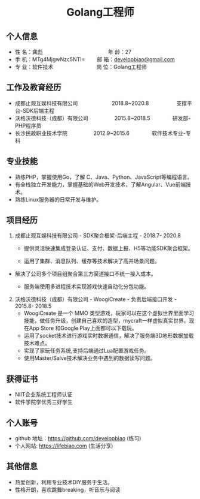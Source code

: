  <center>
     <h1>Golang工程师</h1>
 </center>

## 个人信息 

* 性 名：龚彪&emsp;&emsp;&emsp;&emsp;&emsp;&emsp;&emsp;&emsp;&emsp;&emsp;&emsp;&emsp;&ensp;年 龄：27  
* 手 机：MTg4MjgwNzc5NTI= &emsp;&emsp;邮 箱：developbiao@gmail.com    
* 专 业：软件技术 &emsp;&emsp;&emsp;&emsp;&emsp;&emsp;&emsp;&emsp;岗 位：Golang工程师

## 工作及教育经历

* 成都止观互娱科技有限公司&emsp;&emsp;&emsp;&emsp;&emsp;&emsp;&ensp;2018.8~2020.8&emsp;&emsp;&emsp;&emsp;&emsp; 支撑平台-SDK后端主程       
* 沃格沃德科技（成都）有限公司&emsp;&emsp;&emsp;&emsp;&emsp;2015.8~2018.5&emsp;&emsp;&emsp;&emsp; 研发部-PHP程序员         
* 长沙民政职业技术学院&emsp;&emsp;&emsp;&emsp;&emsp;2012.9~2015.6&emsp;&emsp;&emsp;&emsp; 软件技术专业-专科  

## 专业技能

* 熟练PHP，掌握使用Go，了解 C、Java、Python、JavaScript等编程语言。
* 有全栈独立开发能力，掌握基础的Web开发技术，了解Angular、Vue前端技术。
* 熟练Linux服务器的日常开发与维护。

## 项目经历

1. 成都止观互娱科技有限公司 - SDK聚合框架-后端主程 - 2018.7- 2020.8
    * 提供灵活快速集成登录认证、支付、数据上报、H5等功能SDK聚合框架。
    
    * 运用了集群、消息队列、缓存等技术解决了高并场景问题。
    
* 解决了公司多个项目组聚合第三方渠道接口不统一接入成本。
  
    * 服务端使用多进程技术实现游戏快速自动化分包功能。
    
      
    
2. 沃格沃德科技（成都）有限公司 - WoogiCreate - 负责后端接口开发 - 2015.8- 2018.5 
    * WoogiCreate 是一个 MMO 类型游戏，玩家可以在这个虚拟世界里面学习技能，做任务升级，创建自己喜欢的造型，mycraft一样虚拟真实世界。现在App Store 和Google Play上面都可以下载玩。 
    * 运用了socket技术进行游戏实时数据通信，解决了服务端3D地形数据加载技术难点。
    * 实现了家玩任务系统,支持后端通过Lua配置游戏任务。
    * 使用Master/Salve技术解决业务中遇到的数据读写问题。

## 获得证书
* NIIT企业系统工程师认证
* 软件学院学优秀三好学生


## 个人账号 
* github 地址：https://github.com/developbiao (练习)
* 个人网站: https://lifebiao.com (生活分享)

## 其他信息 
* 热爱创新，利用专业技术DIY服务于生活。
* 性格开朗，喜欢跳舞breaking，听音乐与阅读
